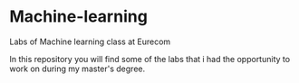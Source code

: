 # Machine-learning
Labs of Machine learning class at Eurecom

In this repository you will find some of the labs that i had the opportunity to work on during my master's degree.
